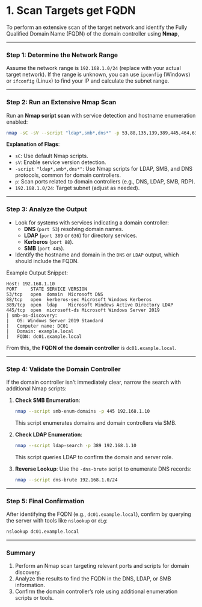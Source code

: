 # 1. Scan Targets get FQDN

To perform an extensive scan of the target network and identify the Fully Qualified Domain Name (FQDN) of the domain controller using **Nmap**,

---

### Step 1: **Determine the Network Range**

Assume the network range is `192.168.1.0/24` (replace with your actual target network). If the range is unknown, you can use `ipconfig` (Windows) or `ifconfig` (Linux) to find your IP and calculate the subnet range.

---

### Step 2: **Run an Extensive Nmap Scan**

Run an **Nmap script scan** with service detection and hostname enumeration enabled:

```bash
nmap -sC -sV --script "ldap*,smb*,dns*" -p 53,88,135,139,389,445,464,636,3268,3269,3389 192.168.1.0/24

```

**Explanation of Flags**:

- `sC`: Use default Nmap scripts.
- `sV`: Enable service version detection.
- `-script "ldap*,smb*,dns*"`: Use Nmap scripts for LDAP, SMB, and DNS protocols, common for domain controllers.
- `p`: Scan ports related to domain controllers (e.g., DNS, LDAP, SMB, RDP).
- `192.168.1.0/24`: Target subnet (adjust as needed).

---

### Step 3: **Analyze the Output**

- Look for systems with services indicating a domain controller:
    - **DNS** (`port 53`) resolving domain names.
    - **LDAP** (`port 389` or `636`) for directory services.
    - **Kerberos** (`port 88`).
    - **SMB** (`port 445`).
- Identify the hostname and domain in the `DNS` or `LDAP` output, which should include the FQDN.

Example Output Snippet:

```
Host: 192.168.1.10
PORT     STATE SERVICE VERSION
53/tcp   open  domain  Microsoft DNS
88/tcp   open  kerberos-sec Microsoft Windows Kerberos
389/tcp  open  ldap    Microsoft Windows Active Directory LDAP
445/tcp  open  microsoft-ds Microsoft Windows Server 2019
| smb-os-discovery:
|   OS: Windows Server 2019 Standard
|   Computer name: DC01
|   Domain: example.local
|   FQDN: dc01.example.local

```

From this, the **FQDN of the domain controller** is `dc01.example.local`.

---

### Step 4: **Validate the Domain Controller**

If the domain controller isn't immediately clear, narrow the search with additional Nmap scripts:

1. **Check SMB Enumeration**:
    
    ```bash
    nmap --script smb-enum-domains -p 445 192.168.1.10
    
    ```
    
    This script enumerates domains and domain controllers via SMB.
    
2. **Check LDAP Enumeration**:
    
    ```bash
    nmap --script ldap-search -p 389 192.168.1.10
    
    ```
    
    This script queries LDAP to confirm the domain and server role.
    
3. **Reverse Lookup**:
Use the `-dns-brute` script to enumerate DNS records:
    
    ```bash
    nmap --script dns-brute 192.168.1.0/24
    
    ```
    

---

### Step 5: **Final Confirmation**

After identifying the FQDN (e.g., `dc01.example.local`), confirm by querying the server with tools like `nslookup` or `dig`:

```bash
nslookup dc01.example.local

```

---

### Summary

1. Perform an Nmap scan targeting relevant ports and scripts for domain discovery.
2. Analyze the results to find the FQDN in the DNS, LDAP, or SMB information.
3. Confirm the domain controller’s role using additional enumeration scripts or tools.